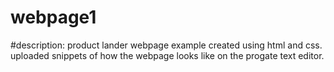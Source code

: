 # webpage1
#description: product lander webpage example created using html and css. uploaded snippets of how the webpage looks like on the progate text editor.

